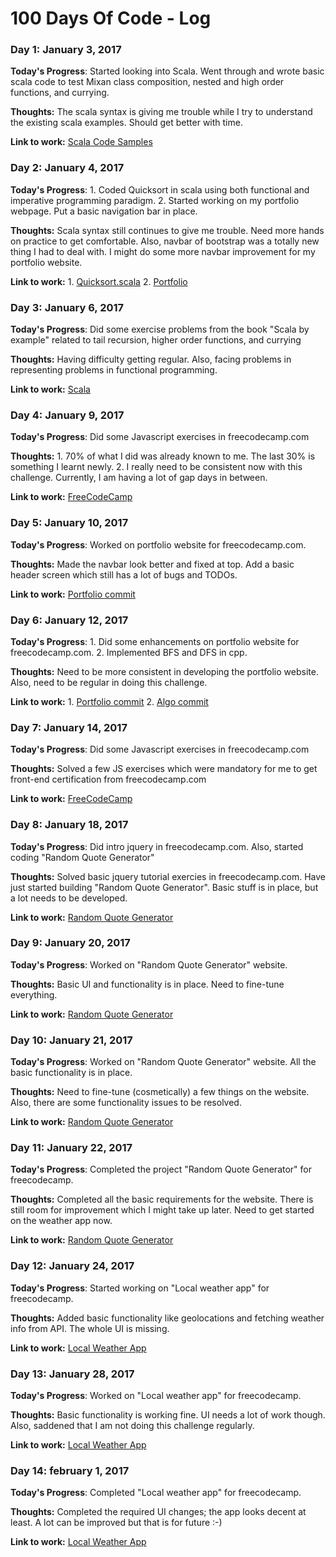 # 100 Days Of Code - Log

### Day 1: January 3, 2017

**Today's Progress**: Started looking into Scala. Went through and wrote basic scala code to test Mixan class composition, nested and high order functions, and currying.

**Thoughts:** The scala syntax is giving me trouble while I try to understand the existing scala examples. Should get better with time.

**Link to work:** [Scala Code Samples](https://github.com/praneetsharma/Scala)

### Day 2: January 4, 2017

**Today's Progress**: 1. Coded Quicksort in scala using both functional and imperative programming paradigm. 2. Started working on my portfolio webpage. Put a basic navigation bar in place. 

**Thoughts:** Scala syntax still continues to give me trouble. Need more hands on practice to get comfortable. Also, navbar of bootstrap was a totally new thing I had to deal with. I might do some more navbar improvement for my portfolio website. 

**Link to work:** 1. [Quicksort.scala](https://github.com/praneetsharma/Scala/blob/master/Quicksort.scala)  2. [Portfolio](http://praneetsharma.github.io/)

### Day 3: January 6, 2017

**Today's Progress**: Did some exercise problems from the book "Scala by example" related to tail recursion, higher order functions, and currying 

**Thoughts:** Having difficulty getting regular. Also, facing problems in representing problems in functional programming. 

**Link to work:** [Scala](https://github.com/praneetsharma/Scala)

### Day 4: January 9, 2017

**Today's Progress**: Did some Javascript exercises in freecodecamp.com

**Thoughts:** 1. 70% of what I did was already known to me. The last 30% is something I learnt newly. 2. I really need to be consistent now with this challenge. Currently, I am having a lot of gap days in between.

**Link to work:** [FreeCodeCamp](https://freecodecamp.com)

### Day 5: January 10, 2017

**Today's Progress**: Worked on portfolio website for freecodecamp.com.

**Thoughts:** Made the navbar look better and fixed at top. Add a basic header screen which still has a lot of bugs and TODOs.

**Link to work:** [Portfolio commit](https://github.com/praneetsharma/portfolio/commit/8c84c38af87243380b856b7964db7b734019f591)

### Day 6: January 12, 2017

**Today's Progress**: 1. Did some enhancements on portfolio website for freecodecamp.com. 2. Implemented BFS and DFS in cpp. 

**Thoughts:** Need to be more consistent in developing the portfolio website. Also, need to be regular in doing this challenge.

**Link to work:** 1. [Portfolio commit](https://github.com/praneetsharma/portfolio/commit/9454ee40a628d6239bb6bf5f9c03142cc44c50a0) 2. [Algo commit](https://github.com/praneetsharma/Data-Structures-and-Algos/commit/7598e4671656e35219790134591a6bff815bfec7)

### Day 7: January 14, 2017

**Today's Progress**: Did some Javascript exercises in freecodecamp.com

**Thoughts:** Solved a few JS exercises which were mandatory for me to get front-end certification from freecodecamp.com

**Link to work:** [FreeCodeCamp](https://freecodecamp.com)

### Day 8: January 18, 2017

**Today's Progress**: Did intro jquery in freecodecamp.com. Also, started coding "Random Quote Generator"

**Thoughts:** Solved basic jquery tutorial exercies in freecodecamp.com. Have just started building "Random Quote Generator". Basic stuff is in place, but a lot needs to be developed.

**Link to work:** [Random Quote Generator](http://codepen.io/praneetsharma/full/WRRQwL)

### Day 9: January 20, 2017

**Today's Progress**: Worked on "Random Quote Generator" website.

**Thoughts:** Basic UI and functionality is in place. Need to fine-tune everything.

**Link to work:** [Random Quote Generator](https://github.com/praneetsharma/Random-Quote-Generator/commit/8ea4acd680c2c2a6e97e77c2b804c5a9b728e326)

### Day 10: January 21, 2017

**Today's Progress**: Worked on "Random Quote Generator" website. All the basic functionality is in place.

**Thoughts:** Need to fine-tune (cosmetically) a few things on the website. Also, there are some functionality issues to be resolved.

**Link to work:** [Random Quote Generator](https://github.com/praneetsharma/Random-Quote-Generator/commit/75b77bd728e40cf416b51a2ecc511b523a417c16)

### Day 11: January 22, 2017

**Today's Progress**: Completed the project "Random Quote Generator" for freecodecamp.

**Thoughts:** Completed all the basic requirements for the website. There is still room for improvement which I might take up later. Need to get started on the weather app now.

**Link to work:** [Random Quote Generator](http://codepen.io/praneetsharma/full/WRRQwL)

### Day 12: January 24, 2017

**Today's Progress**: Started working on "Local weather app" for freecodecamp.

**Thoughts:** Added basic functionality like geolocations and fetching weather info from API. The whole UI is missing.

**Link to work:** [Local Weather App](https://github.com/praneetsharma/Local-Weather-App/commit/d8efb514fcedc8ae252908d79535b337b28a8333)

### Day 13: January 28, 2017

**Today's Progress**: Worked on "Local weather app" for freecodecamp.

**Thoughts:** Basic functionality is working fine. UI needs a lot of work though. Also, saddened that I am not doing this challenge regularly.

**Link to work:** [Local Weather App](https://github.com/praneetsharma/Local-Weather-App/commit/99eed6abf8b56ae0f4d70ebbdb3dbe614e10104d)

### Day 14: february 1, 2017

**Today's Progress**: Completed "Local weather app" for freecodecamp.

**Thoughts:** Completed the required UI changes; the app looks decent at least. A lot can be improved but that is for future :-)

**Link to work:** [Local Weather App](http://codepen.io/praneetsharma/full/PWRzba)